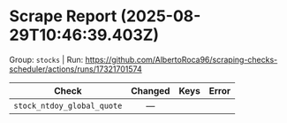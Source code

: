 # Scrape Report (2025-08-29T10:46:39.403Z)

Group: `stocks`  |  Run: https://github.com/AlbertoRoca96/scraping-checks-scheduler/actions/runs/17321701574

| Check | Changed | Keys | Error |
|---|:---:|:--|:--|
| `stock_ntdoy_global_quote` | — |  |  |
